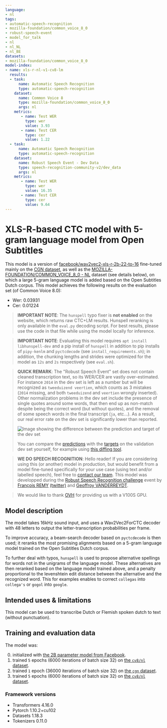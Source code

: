 ```yaml
---
language:
- nl
tags:
- automatic-speech-recognition
- mozilla-foundation/common_voice_8_0
- robust-speech-event
- model_for_talk
- nl
- nl_NL
- nl_BE
datasets:
- mozilla-foundation/common_voice_8_0
model-index:
- name: xls-r-nl-v1-cv8-lm
  results:
  - task: 
      name: Automatic Speech Recognition 
      type: automatic-speech-recognition
    dataset:
      name: Common Voice 8
      type: mozilla-foundation/common_voice_8_0
      args: nl
    metrics:
       - name: Test WER
         type: wer
         value: 3.93
       - name: Test CER
         type: cer
         value: 1.22
  - task: 
      name: Automatic Speech Recognition
      type: automatic-speech-recognition
    dataset:
      name: Robust Speech Event - Dev Data
      type: speech-recognition-community-v2/dev_data
      args: nl
    metrics:
       - name: Test WER
         type: wer
         value: 16.35
       - name: Test CER
         type: cer
         value: 9.64
---
```


# XLS-R-based CTC model with 5-gram language model from Open Subtitles

This model is a version of [facebook/wav2vec2-xls-r-2b-22-to-16](https://huggingface.co/facebook/wav2vec2-xls-r-2b-22-to-16) fine-tuned mainly on the [CGN dataset](https://taalmaterialen.ivdnt.org/download/tstc-corpus-gesproken-nederlands/), as well as the [MOZILLA-FOUNDATION/COMMON_VOICE_8_0 - NL](https://commonvoice.mozilla.org) dataset (see details below), on which a large 5-gram language model is added based on the Open Subtitles Dutch corpus. This model achieves the following results on the evaluation set (of Common Voice 8.0):
- Wer: 0.03931
- Cer: 0.01224

> **IMPORTANT NOTE**: The `hunspell` typo fixer is **not enabled** on the website, which returns raw CTC+LM results. Hunspell reranking is only available in the `eval.py` decoding script. For best results, please use the code in that file while using the model locally for inference.

> **IMPORTANT NOTE**: Evaluating this model requires `apt install libhunspell-dev` and a pip install of `hunspell` in addition to pip installs of `pipy-kenlm` and `pyctcdecode` (see `install_requirements.sh`); in addition, the chunking lengths and strides were optimized for the model as `12s` and `2s` respectively (see `eval.sh`).

> **QUICK REMARK**: The "Robust Speech Event" set does not contain cleaned transcription text, so its WER/CER are vastly over-estimated. For instance `2014` in the dev set is left as a number but will be recognized as `tweeduizend veertien`, which counts as 3 mistakes (`2014` missing, and both `tweeduizend` and `veertien` wrongly inserted). Other normalization problems in the dev set include the presence of single quotes around some words, that then end up as non-match despite being the correct word (but without quotes), and the removal of some speech words in the final transcript (`ja`, etc...). As a result, our real error rate on the dev set is significantly lower than reported.
>
> ![Image showing the difference between the prediction and target of the dev set](https://huggingface.co/FremyCompany/xls-r-2b-nl-v2_lm-5gram-os2_hunspell/resolve/main/dev_set_diff_4.png)
>
> You can compare the [predictions](https://huggingface.co/FremyCompany/xls-r-2b-nl-v2_lm-5gram-os2_hunspell/blob/main/log_speech-recognition-community-v2_dev_data_nl_validation_predictions.txt) with the [targets](https://huggingface.co/FremyCompany/xls-r-2b-nl-v2_lm-5gram-os2_hunspell/blob/main/log_speech-recognition-community-v2_dev_data_nl_validation_targets.txt) on the validation dev set yourself, for example using [this diffing tool](https://countwordsfree.com/comparetexts).

> **WE DO SPEECH RECOGNITION**: Hello reader! If you are considering using this (or another) model in production, but would benefit from a model fine-tuned specifically for your use case (using text and/or labelled speech), feel free to [contact our team](https://www.ugent.be/ea/idlab/en/research/semantic-intelligence/speech-and-audio-processing.htm). This model was developped during the [Robust Speech Recognition challenge](https://discuss.huggingface.co/t/open-to-the-community-robust-speech-recognition-challenge/13614) event by [François REMY](https://www.linkedin.com/in/fremycompany/) [(twitter)](https://twitter.com/FremyCompany) and [Geoffroy VANDERREYDT](https://be.linkedin.com/in/geoffroy-vanderreydt-a4421460). 

> We would like to thank [OVH](https://www.ovhcloud.com/en/public-cloud/ai-training/) for providing us with a V100S GPU.

## Model description

The model takes 16kHz sound input, and uses a Wav2Vec2ForCTC decoder with 48 letters to output the letter-transcription probabilities per frame. 

To improve accuracy, a beam-search decoder based on `pyctcdecode` is then used; it reranks the most promising alignments based on a 5-gram language model trained on the Open Subtitles Dutch corpus.

To further deal with typos, `hunspell` is used to propose alternative spellings for words not in the unigrams of the language model. These alternatives are then reranked based on the language model trained above, and a penalty proportional to the levenshtein edit distance between the alternative and the recognized word. This for examples enables to correct `collegas` into `collega's` or `gogol` into `google`.

## Intended uses & limitations

This model can be used to transcribe Dutch or Flemish spoken dutch to text (without punctuation).

## Training and evaluation data

The model was:

0. initialized with [the 2B parameter model from Facebook](facebook/wav2vec2-xls-r-2b-22-to-16).
1. trained `5` epochs (6000 iterations of batch size 32) on [the `cv8/nl` dataset](https://huggingface.co/datasets/mozilla-foundation/common_voice_8_0).
2. trained `1` epoch (36000 iterations of batch size 32) on [the `cgn` dataset](https://taalmaterialen.ivdnt.org/download/tstc-corpus-gesproken-nederlands/).
3. trained `5` epochs (6000 iterations of batch size 32) on [the `cv8/nl` dataset](https://huggingface.co/datasets/mozilla-foundation/common_voice_8_0).

### Framework versions

- Transformers 4.16.0
- Pytorch 1.10.2+cu102
- Datasets 1.18.3
- Tokenizers 0.11.0